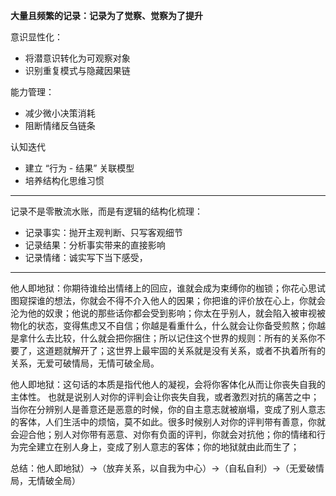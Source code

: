 **大量且频繁的记录：记录为了觉察、觉察为了提升**

意识显性化：
- 将潜意识转化为可观察对象
- 识别重复模式与隐藏因果链

能力管理：
- 减少微小决策消耗
- 阻断情绪反刍链条

认知迭代
- 建立 “行为 - 结果” 关联模型
- 培养结构化思维习惯

---

记录不是零散流水账，而是有逻辑的结构化梳理：
- 记录事实：抛开主观判断、只写客观细节
- 记录结果：分析事实带来的直接影响
- 记录情绪：诚实写下当下感受，

---
他人即地狱：你期待谁给出情绪上的回应，谁就会成为束缚你的枷锁；你花心思试图窥探谁的想法，你就会不得不介入他人的因果；你把谁的评价放在心上，你就会沦为他的奴隶；他说的那些话你都会受到影响；你太在乎别人，就会陷入被审视被物化的状态，变得焦虑又不自信；你越是看重什么，什么就会让你备受煎熬；你越是拿什么去比较，什么就会把你捆住；所以记住这个世界的规则：所有的关系你不要了，这道题就解开了；这世界上最牢固的关系就是没有关系，或者不执着所有的关系，无爱可破情局，无情可破全局。

他人即地狱：这句话的本质是指代他人的凝视，会将你客体化从而让你丧失自我的主体性。 也就是说别人对你的评判会让你丧失自我，或者激烈对抗的痛苦之中；当你在分辨别人是善意还是恶意的时候，你的自主意志就被崩塌，变成了别人意志的客体，人们生活中的烦恼，莫不如此。很多时候别人对你的评判带有善意，你就会迎合他；别人对你带有恶意、对你有负面的评判，你就会对抗他；你的情绪和行为完全建立在别人身上，变成了别人意志的客体；你的地狱就由此而生了；

总结：他人即地狱）→（放弃关系，以自我为中心）→（自私自利）→（无爱破情局，无情破全局）
